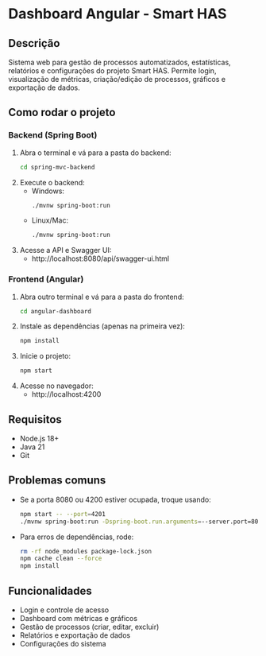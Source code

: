 # Dashboard Angular - Smart HAS

## Descrição
Sistema web para gestão de processos automatizados, estatísticas, relatórios e configurações do projeto Smart HAS. Permite login, visualização de métricas, criação/edição de processos, gráficos e exportação de dados.

## Como rodar o projeto

### Backend (Spring Boot)
1. Abra o terminal e vá para a pasta do backend:
   ```bash
   cd spring-mvc-backend
   ```
2. Execute o backend:
   - Windows:
     ```bash
     ./mvnw spring-boot:run
     ```
   - Linux/Mac:
     ```bash
     ./mvnw spring-boot:run
     ```
3. Acesse a API e Swagger UI:
   - http://localhost:8080/api/swagger-ui.html

### Frontend (Angular)
1. Abra outro terminal e vá para a pasta do frontend:
   ```bash
   cd angular-dashboard
   ```
2. Instale as dependências (apenas na primeira vez):
   ```bash
   npm install
   ```
3. Inicie o projeto:
   ```bash
   npm start
   ```
4. Acesse no navegador:
   - http://localhost:4200

## Requisitos
- Node.js 18+
- Java 21
- Git

## Problemas comuns
- Se a porta 8080 ou 4200 estiver ocupada, troque usando:
  ```bash
  npm start -- --port=4201
  ./mvnw spring-boot:run -Dspring-boot.run.arguments=--server.port=8081
  ```
- Para erros de dependências, rode:
  ```bash
  rm -rf node_modules package-lock.json
  npm cache clean --force
  npm install
  ```

## Funcionalidades
- Login e controle de acesso
- Dashboard com métricas e gráficos
- Gestão de processos (criar, editar, excluir)
- Relatórios e exportação de dados
- Configurações do sistema
